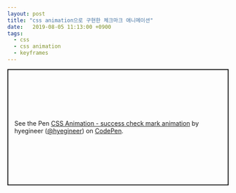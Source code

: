 ```yaml
---
layout: post
title: "css animation으로 구현한 체크마크 애니메이션"
date:   2019-08-05 11:13:00 +0900
tags:
  - css
  - css animation
  - keyframes
---
```


<p class="codepen" data-height="265" data-theme-id="dark" data-default-tab="css,result" data-user="hyegineer" data-slug-hash="EqbZyR" style="height: 265px; box-sizing: border-box; display: flex; align-items: center; justify-content: center; border: 2px solid; margin: 1em 0; padding: 1em;" data-pen-title="CSS Animation - success check mark animation">
  <span>See the Pen <a href="https://codepen.io/hyegineer/pen/EqbZyR/">
  CSS Animation - success check mark animation</a> by hyegineer (<a href="https://codepen.io/hyegineer">@hyegineer</a>)
  on <a href="https://codepen.io">CodePen</a>.</span>
</p>
<script async src="https://static.codepen.io/assets/embed/ei.js"></script>